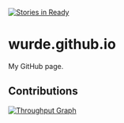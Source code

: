 [![Stories in Ready](https://badge.waffle.io/wurde/wurde.github.io.svg?label=ready&title=Ready)](http://waffle.io/wurde/wurde.github.io)

# wurde.github.io

My GitHub page.

## Contributions

[![Throughput Graph](https://graphs.waffle.io/wurde/wurde.github.io/throughput.svg)](https://waffle.io/wurde/wurde.github.io/metrics)
